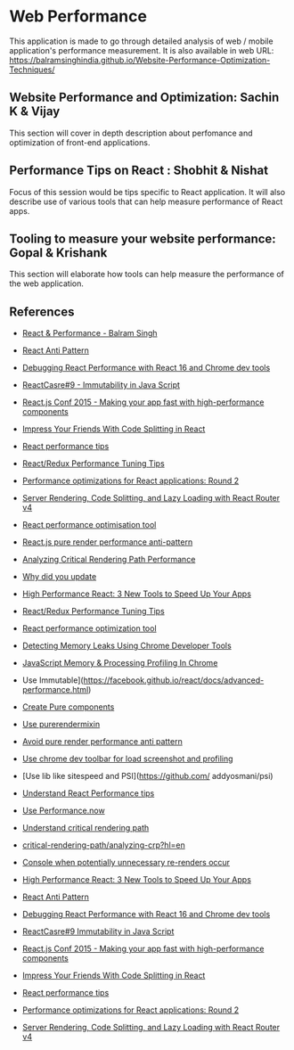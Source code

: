 # Web Performance
This application is made to go through detailed analysis of web / mobile application's performance measurement.
It is also available in web URL:
https://balramsinghindia.github.io/Website-Performance-Optimization-Techniques/

## Website Performance and Optimization: Sachin K & Vijay
This section will cover in depth description about perfomance and optimization of front-end applications.

## Performance Tips on React : Shobhit & Nishat
Focus of this session would be tips specific to React application. It will also describe use of various tools that can help measure performance of React apps.

## Tooling to measure your website performance: Gopal & Krishank
This section will elaborate how tools can help measure the performance of the web application.



## References
* [React & Performance - Balram Singh](https://slides.com/balramsingh/react-performace)

* [React Anti Pattern](https://github.com/nfour/js-structures/blob/master/guides/react-anti-patterns.md)

* [Debugging React Performance with React 16 and Chrome dev tools](https://building.calibreapp.com/debugging-react-performance-with-react-16-and-chrome-devtools-c90698a522ad)

* [ReactCasre#9 - Immutability in Java Script](https://www.youtube.com/watch?v=4LzcQyZ9JOU)

* [React.js Conf 2015 - Making your app fast with high-performance components](https://www.youtube.com/watch?v=KYzlpRvWZ6c)

* [Impress Your Friends With Code Splitting in React](https://hackernoon.com/impress-your-friends-with-code-splitting-in-react-9f9a3ca2ae6e)

* [React performance tips](https://medium.com/@joomiguelcunha/react-performance-tips-5fa199a450b2)

* [React/Redux Performance Tuning Tips](https://medium.com/@arikmaor/react-redux-performance-tuning-tips-cef1a6c50759)

* [Performance optimizations for React applications: Round 2](https://medium.com/@alexandereardon/performance-optimisations-for-react-applications-round-2-2042e5c9af97)

* [Server Rendering, Code Splitting, and Lazy Loading with React Router v4](https://medium.com/airbnb-engineering/server-rendering-code-splitting-and-lazy-loading-with-react-router-v4-bfe596a6af70)

* [React performance optimisation tool](https://github.com/reactopt/reactopt)

* [React.js pure render performance anti-pattern](https://medium.com/@esamatti/react-js-pure-render-performance-anti-pattern-fb88c101332f)

* [Analyzing Critical Rendering Path Performance](https://developers.google.com/web/fundamentals/performance/critical-rendering-path/analyzing-crp?hl=en)

* [Why did you update](https://github.com/maicki/why-did-you-update)

* [High Performance React: 3 New Tools to Speed Up Your Apps](https://medium.freecodecamp.org/make-react-fast-again-tools-and-techniques-for-speeding-up-your-react-app-7ad39d3c1b82)

* [React/Redux Performance Tuning Tips](https://medium.com/%40arikmaor/react-redux-performance-tuning-tips-cef1a6c50759)

* [React performance optimization tool](https://github.com/reactopt/reactopt)

* [Detecting Memory Leaks Using Chrome Developer Tools](https://www.youtube.com/watch?v=j4Uvk5zxrhM)

* [JavaScript Memory & Processing Profiling In Chrome](https://www.youtube.com/watch?v=KKwmdTByxLk)

* Use Immutable](https://facebook.github.io/react/docs/advanced-performance.html)

* [Create Pure components](https://facebook.github.io/react/docs/reusable-components.html)

* [Use purerendermixin](https://facebook.github.io/react/docs/pure-render-mixin.html)

* [Avoid pure render performance anti pattern](https://medium.com/@esamatti/react-js-pure-render-performance-anti-pattern-fb88c101332f#.l1my3iwkj)

* [Use chrome dev toolbar for load screenshot and profiling](https://www.youtube.com/watch?v=pt4TjbSQz-g)

* [Use lib like sitespeed and PSI](https://github.com/
addyosmani/psi)

* [Understand React Performance tips](https://facebook.github.io/react/docs/perf.html)

* [Use Performance.now](https://developer.mozilla.org/en-US/docs/Web/API/Performance/now)

* [Understand critical rendering path](https://developers.google.com/web/fundamentals/performance/)

* [critical-rendering-path/analyzing-crp?hl=en](http://techbeacon.com/web-performance-testing-top-12-free-open-source-tools-consider)

* [Console when potentially unnecessary re-renders occur](https://github.com/garbles/why-did-you-update)

* [High Performance React: 3 New Tools to Speed Up Your Apps](https://medium.freecodecamp.org/make-react-fast-again-tools-and-techniques-for-speeding-up-your-react-app-7ad39d3c1b82)

* [React Anti Pattern](https://github.com/nfour/js-structures/blob/master/guides/react-anti-patterns.md)

* [Debugging React Performance with React 16 and Chrome dev tools](https://building.calibreapp.com/debugging-react-performance-with-react-16-and-chrome-devtools-c90698a522ad)

* [ReactCasre#9 Immutability in Java Script](https://www.youtube.com/watch?v=4LzcQyZ9JOU)

* [React.js Conf 2015 - Making your app fast with high-performance components](https://www.youtube.com/watch?v=KYzlpRvWZ6c)

* [Impress Your Friends With Code Splitting in React](https://hackernoon.com/impress-your-friends-with-code-splitting-in-react-9f9a3ca2ae6e)

* [React performance tips](https://medium.com/@joomiguelcunha/react-performance-tips-5fa199a450b2)

* [Performance optimizations for React applications: Round 2](https://medium.com/@alexandereardon/performance-optimisations-for-react-applications-round-2-2042e5c9af97)

* [Server Rendering, Code Splitting, and Lazy Loading with React Router v4](https://medium.com/airbnb-engineering/server-rendering-code-splitting-and-lazy-loading-with-react-router-v4-bfe596a6af70)